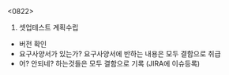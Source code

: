 <0822>
1. 셋업테스트 계획수립
- 버전 확인
- 요구사양서가 있는가? 요구사양서에 반하는 내용은 모두 결함으로 취급
- 어? 안되네? 하는것들은 모두 결함으로 기록 (JIRA에 이슈등록)